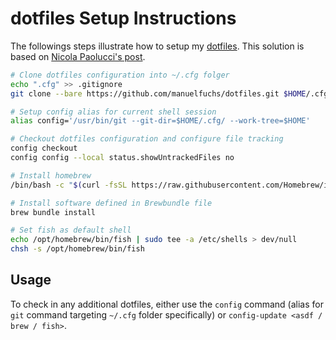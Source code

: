 # dotfiles Setup Instructions

The followings steps illustrate how to setup my [dotfiles](https://github.com/manuelfuchs/dotfiles). This solution is based on [Nicola Paolucci's post](https://www.atlassian.com/git/tutorials/dotfiles).

```zsh
# Clone dotfiles configuration into ~/.cfg folger
echo ".cfg" >> .gitignore
git clone --bare https://github.com/manuelfuchs/dotfiles.git $HOME/.cfg

# Setup config alias for current shell session
alias config='/usr/bin/git --git-dir=$HOME/.cfg/ --work-tree=$HOME'

# Checkout dotfiles configuration and configure file tracking
config checkout
config config --local status.showUntrackedFiles no

# Install homebrew
/bin/bash -c "$(curl -fsSL https://raw.githubusercontent.com/Homebrew/install/HEAD/install.sh)"

# Install software defined in Brewbundle file
brew bundle install

# Set fish as default shell
echo /opt/homebrew/bin/fish | sudo tee -a /etc/shells > dev/null
chsh -s /opt/homebrew/bin/fish
```

## Usage

To check in any additional dotfiles, either use the `config` command (alias for `git` command targeting `~/.cfg` folder specifically) or `config-update <asdf / brew / fish>`.
